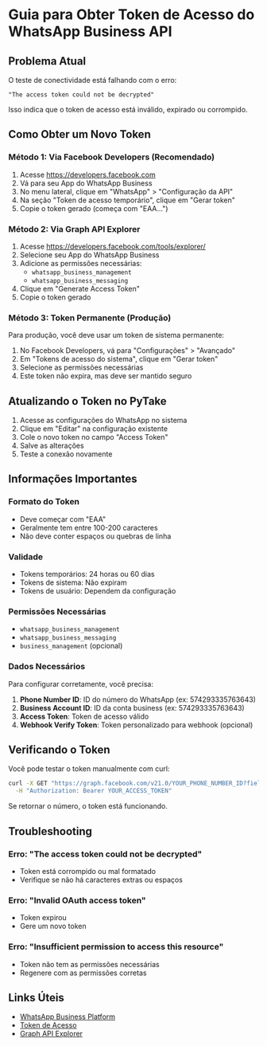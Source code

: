 # Guia para Obter Token de Acesso do WhatsApp Business API

## Problema Atual
O teste de conectividade está falhando com o erro:
```
"The access token could not be decrypted"
```

Isso indica que o token de acesso está inválido, expirado ou corrompido.

## Como Obter um Novo Token

### Método 1: Via Facebook Developers (Recomendado)

1. Acesse https://developers.facebook.com
2. Vá para seu App do WhatsApp Business
3. No menu lateral, clique em "WhatsApp" > "Configuração da API"
4. Na seção "Token de acesso temporário", clique em "Gerar token"
5. Copie o token gerado (começa com "EAA...")

### Método 2: Via Graph API Explorer

1. Acesse https://developers.facebook.com/tools/explorer/
2. Selecione seu App do WhatsApp Business
3. Adicione as permissões necessárias:
   - `whatsapp_business_management`
   - `whatsapp_business_messaging`
4. Clique em "Generate Access Token"
5. Copie o token gerado

### Método 3: Token Permanente (Produção)

Para produção, você deve usar um token de sistema permanente:

1. No Facebook Developers, vá para "Configurações" > "Avançado"
2. Em "Tokens de acesso do sistema", clique em "Gerar token"
3. Selecione as permissões necessárias
4. Este token não expira, mas deve ser mantido seguro

## Atualizando o Token no PyTake

1. Acesse as configurações do WhatsApp no sistema
2. Clique em "Editar" na configuração existente
3. Cole o novo token no campo "Access Token"
4. Salve as alterações
5. Teste a conexão novamente

## Informações Importantes

### Formato do Token
- Deve começar com "EAA"
- Geralmente tem entre 100-200 caracteres
- Não deve conter espaços ou quebras de linha

### Validade
- Tokens temporários: 24 horas ou 60 dias
- Tokens de sistema: Não expiram
- Tokens de usuário: Dependem da configuração

### Permissões Necessárias
- `whatsapp_business_management`
- `whatsapp_business_messaging`
- `business_management` (opcional)

### Dados Necessários
Para configurar corretamente, você precisa:
1. **Phone Number ID**: ID do número do WhatsApp (ex: 574293335763643)
2. **Business Account ID**: ID da conta business (ex: 574293335763643)
3. **Access Token**: Token de acesso válido
4. **Webhook Verify Token**: Token personalizado para webhook (opcional)

## Verificando o Token

Você pode testar o token manualmente com curl:

```bash
curl -X GET "https://graph.facebook.com/v21.0/YOUR_PHONE_NUMBER_ID?fields=display_phone_number" \
  -H "Authorization: Bearer YOUR_ACCESS_TOKEN"
```

Se retornar o número, o token está funcionando.

## Troubleshooting

### Erro: "The access token could not be decrypted"
- Token está corrompido ou mal formatado
- Verifique se não há caracteres extras ou espaços

### Erro: "Invalid OAuth access token"
- Token expirou
- Gere um novo token

### Erro: "Insufficient permission to access this resource"
- Token não tem as permissões necessárias
- Regenere com as permissões corretas

## Links Úteis

- [WhatsApp Business Platform](https://developers.facebook.com/docs/whatsapp)
- [Token de Acesso](https://developers.facebook.com/docs/whatsapp/business-management-api/get-started#access-tokens)
- [Graph API Explorer](https://developers.facebook.com/tools/explorer/)